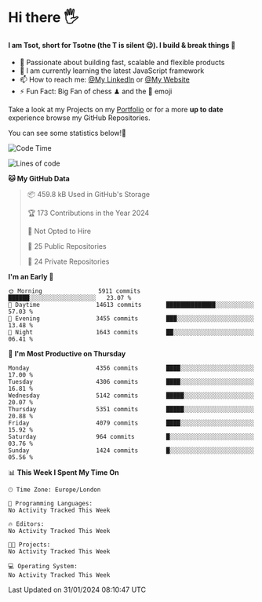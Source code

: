 # Hi there :raised_hand_with_fingers_splayed:
#### I am Tsot, short for Tsotne (the T is silent :wink:). I build & break things :space_invader:
- :telescope: Passionate about building fast, scalable and flexible products
- :seedling: I am currently learning the latest JavaScript framework 
- :mailbox: How to reach me: [@My LinkedIn](https://www.linkedin.com/in/tsotne-gvadzabia/) or [@My Website](https://tsotne.co.uk/contact)
- :zap: Fun Fact: Big Fan of chess ♟ and the 👾 emoji

Take a look at my Projects on my [Portfolio](https://tsotne.co.uk/) or for a more **up to date** experience browse my GitHub Repositories.

You can see some statistics below!:space_invader:
<!--START_SECTION:waka-->
![Code Time](http://img.shields.io/badge/Code%20Time-761%20hrs%202%20mins-blue)

![Lines of code](https://img.shields.io/badge/From%20Hello%20World%20I%27ve%20Written-9.6%20million%20lines%20of%20code-blue)

**🐱 My GitHub Data** 

> 📦 459.8 kB Used in GitHub's Storage 
 > 
> 🏆 173 Contributions in the Year 2024
 > 
> 🚫 Not Opted to Hire
 > 
> 📜 25 Public Repositories 
 > 
> 🔑 24 Private Repositories 
 > 
**I'm an Early 🐤** 

```text
🌞 Morning                5911 commits        ██████░░░░░░░░░░░░░░░░░░░   23.07 % 
🌆 Daytime                14613 commits       ██████████████░░░░░░░░░░░   57.03 % 
🌃 Evening                3455 commits        ███░░░░░░░░░░░░░░░░░░░░░░   13.48 % 
🌙 Night                  1643 commits        ██░░░░░░░░░░░░░░░░░░░░░░░   06.41 % 
```
📅 **I'm Most Productive on Thursday** 

```text
Monday                   4356 commits        ████░░░░░░░░░░░░░░░░░░░░░   17.00 % 
Tuesday                  4306 commits        ████░░░░░░░░░░░░░░░░░░░░░   16.81 % 
Wednesday                5142 commits        █████░░░░░░░░░░░░░░░░░░░░   20.07 % 
Thursday                 5351 commits        █████░░░░░░░░░░░░░░░░░░░░   20.88 % 
Friday                   4079 commits        ████░░░░░░░░░░░░░░░░░░░░░   15.92 % 
Saturday                 964 commits         █░░░░░░░░░░░░░░░░░░░░░░░░   03.76 % 
Sunday                   1424 commits        █░░░░░░░░░░░░░░░░░░░░░░░░   05.56 % 
```


📊 **This Week I Spent My Time On** 

```text
🕑︎ Time Zone: Europe/London

💬 Programming Languages: 
No Activity Tracked This Week

🔥 Editors: 
No Activity Tracked This Week

🐱‍💻 Projects: 
No Activity Tracked This Week

💻 Operating System: 
No Activity Tracked This Week
```


 Last Updated on 31/01/2024 08:10:47 UTC
<!--END_SECTION:waka-->
